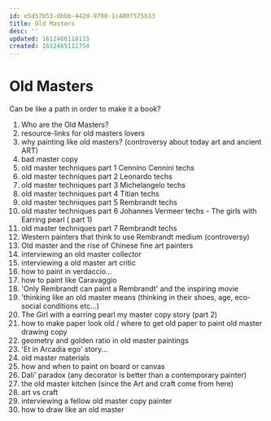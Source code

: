 ```yaml
---
id: e5d57b53-dbbb-442d-9798-1c400f575b33
title: Old Masters
desc: ''
updated: 1612466118115
created: 1612465111754
---
```


# Old Masters

Can be like a path in order to make it a book?

1. Who are the Old Masters?
2. resource-links for old masters lovers
3. why painting like old masters? (controversy about today art and ancient ART)
4. bad master copy
5. old master techniques part 1 Cennino Cennini techs
6. old master techniques part 2 Leonardo techs
7. old master techniques part 3 Michelangelo techs
8. old master techniques part 4 Titian techs
9. old master techniques part 5 Rembrandt techs
10. old master techniques part 6 Johannes Vermeer techs - The girls with Earring pearl ( part 1)
11. old master techniques part 7 Rembrandt techs
12. Western painters that think to use Rembrandt medium (controversy)
13. Old master and the rise of Chinese fine art painters
14. interviewing an old master collector
15. interviewing a old master art critic
16. how to paint in verdaccio...
17. how to paint like Caravaggio
18. 'Only Rembrandt can paint a Rembrandt' and the inspiring movie
19. 'thinking like an old master means (thinking in their shoes, age, eco-social conditions etc...)
20. The Girl with a earring pearl my master copy story (part 2)
21. how to make paper look old / where to get old paper to paint old master drawing copy
22. geometry and golden ratio in old master paintings
23. 'Et in Arcadia ego' story...
24. old master materials
25. how and when to paint on board or canvas
26. Dali' paradox (any decorator is better than a contemporary painter)
27. the old master kitchen (since the Art and craft come from here)
28. art vs craft
29. interviewing a fellow old master copy painter
30. how to draw like an old master